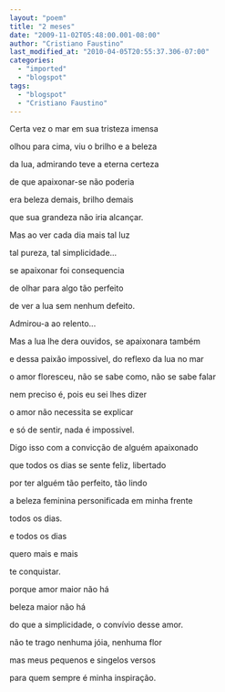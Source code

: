 ```yaml
---
layout: "poem"
title: "2 meses"
date: "2009-11-02T05:48:00.001-08:00"
author: "Cristiano Faustino"
last_modified_at: "2010-04-05T20:55:37.306-07:00"
categories:
  - "imported"
  - "blogspot"
tags:
  - "blogspot"
  - "Cristiano Faustino"
---
```


Certa vez o mar em sua tristeza imensa

olhou para cima, viu o brilho e a beleza

da lua, admirando teve a eterna certeza

de que apaixonar-se não poderia

era beleza demais, brilho demais

que sua grandeza não iria alcançar.

Mas ao ver cada dia mais tal luz

tal pureza, tal simplicidade...

se apaixonar foi consequencia

de olhar para algo tão perfeito

de ver a lua sem nenhum defeito.

Admirou-a ao relento...

Mas a lua lhe dera ouvidos, se apaixonara também

e dessa paixão impossivel, do reflexo da lua no mar

o amor floresceu, não se sabe como, não se sabe falar

nem preciso é, pois eu sei lhes dizer

o amor não necessita se explicar

e só de sentir, nada é impossivel.

Digo isso com a convicção de alguém apaixonado

que todos os dias se sente feliz, libertado

por ter alguém tão perfeito, tão lindo

a beleza feminina personificada em minha frente

todos os dias.

e todos os dias

quero mais e mais

te conquistar.

porque amor maior não há

beleza maior não há

do que a simplicidade, o convívio desse amor.

não te trago nenhuma jóia, nenhuma flor

mas meus pequenos e singelos versos

para quem sempre é minha inspiração.